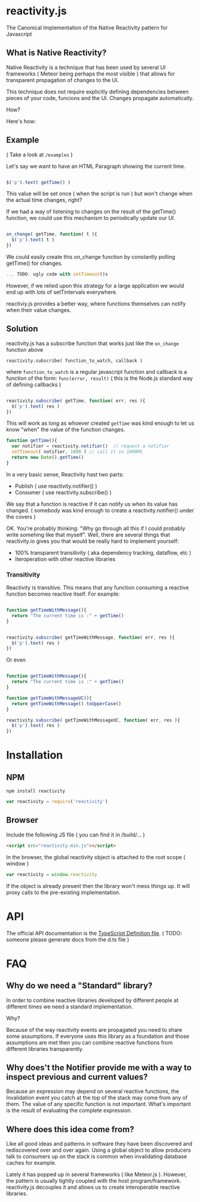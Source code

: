 # reactivity.js

The Canonical Implementation of the Native Reactivity pattern for Javascript

## What is Native Reactivity?

Native Reactivity is a technique that has been used by several UI frameworks ( Meteor being perhaps the most visible ) that allows for transparent propagation of changes to the UI.

This technique does not require explicitly defining dependencies between pieces of your code, funcions and the UI. Changes propagate automatically.

How?

Here's how:



## Example

( Take a look at `/examples` )

Let's say we want to have an HTML Paragraph showing the current time.

```javascript

$('p').text( getTime() )

```

This value will be set once ( when the script is run ) but won't change when the actual time changes, right?

If we had a way of listening to changes on the result of the getTime() function, we could use this mechanism
to periodically update our UI.

```javascript

on_change( getTime, function( t ){
  $('p').text( t )
})

```

We could easily create this on_change function by constantly polling getTime() for changes.

```javascript
... TODO: ugly code with setTimeout()s
```

However, if we relied upon this strategy for a large application we would end up with lots of setTintervals
everywhere.

reactiviy.js provides a better way, where functions themselves can notify when their value changes.

## Solution

reactivity.js has a subscribe function that works just like the `on_change` function above

`reactivity.subscribe( function_to_watch, callback )`

where `function_to_watch` is a regular javascript function and callback is a function of the form:
`func(error, result)` ( this is the Node.js standard way of defining callbacks )


```javascript

reactivity.subscribe( getTime, function( err, res ){
  $('p').text( res )
})

```

This will work as long as whoever created `getTime` was kind enough to let us know "when" the value
of the function changes.


```javascript
function getTime(){
  var notifier = reactivity.notifier()  // request a notifier
  setTimeout( notifier, 1000 ) // call it in 1000MS
  return new Date().getTime()
}
```

In a very basic sense, Reactivity hast two parts:

* Publish ( use reactivity.notifier() )
* Consumer ( use reactivity.subscribe() )

We say that a function is reactive if it can notify us when its value has changed.
( somebody was kind enough to create a reactivity.notifier() under the covers )

OK. You're probably thinking: "Why go through all this if I could probably write somehing like that myself".
Well, there are several things that reactivity.io gives you that would be really hard to implement yourself:

* 100% transparent transitivity ( aka dependency tracking, dataflow, etc )
* Iteroperation with other reactive libraries

### Transitivity

Reactivity is transitive. This means that any function consuming a reactive function becomes
reactive itself. For example:

```javascript

function getTimeWithMessage(){
  return "The current time is :" + getTime()
}


reactivity.subscribe( getTimeWithMessage, function( err, res ){
  $('p').text( res )
})


```

Or even


```javascript

function getTimeWithMessage(){
  return "The current time is :" + getTime()
}

function getTimeWithMessageUC(){
  return getTimeWithMessage().toUpperCase()
}

reactivity.subscribe( getTimeWithMessageUC, function( err, res ){
  $('p').text( res )
})


```

# Installation

## NPM

```shell
npm install reactivity
```

```javascript
var reactivity = require('reactivity')
```

## Browser

Include the following JS file ( you can find it in /build/... )

```html
<script src="reactivity.min.js"></script>
```

In the browser, the global reactivity object is attached to the root scope ( window )

```javascript
var reactivity = window.reactivity
```

If the object is already present then the library won't mess things up.
It will proxy calls to the pre-existing implementation.

# API

The official API documentation is the [TypeScript Definition file](https://github.com/aldonline/reactivity/blob/master/reactivity.d.ts).
( TODO: someone please generate docs from the d.ts file )


# FAQ

## Why do we need a "Standard" library?

In order to combine reactive libraries developed by different people at different
times we need a standard implementation.

Why?

Because of the way reactivity events are propagated you need to share some assumptions.
If everyone uses this library as a foundation and those assumptions are met then you can combine
reactive functions from different libraries transparently.

## Why does't the Notifier provide me with a way to inspect previous and current values?

Because an expression may depend on several reactive functions,
the Invalidation event you catch at the top of the stack may come from any of them.
The value of any specific function is not important.
What's important is the result of evaluating the complete expression.

## Where does this idea come from?

Like all good ideas and patterns in software they have been discovered and rediscovered over and over again.
Using a global object to allow producers talk to consumers up on the stack is common when invalidating
database caches for example.

Lately it has popped up in several frameworks ( like Meteor.js ). However, the pattern is usually tightly coupled with the host program/framework.
reactivity.js decouples it and allows us to create interoperable reactive libraries.


